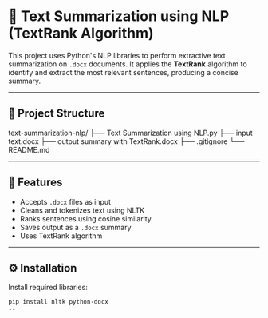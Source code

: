 # 📝 Text Summarization using NLP (TextRank Algorithm)

This project uses Python's NLP libraries to perform extractive text summarization on `.docx` documents. It applies the **TextRank** algorithm to identify and extract the most relevant sentences, producing a concise summary.

---

## 📂 Project Structure

text-summarization-nlp/
├── Text Summarization using NLP.py
├── input text.docx
├── output summary with TextRank.docx
├── .gitignore
└── README.md

---

## 🚀 Features

- Accepts `.docx` files as input
- Cleans and tokenizes text using NLTK
- Ranks sentences using cosine similarity
- Saves output as a `.docx` summary
- Uses TextRank algorithm

---

## ⚙️ Installation

Install required libraries:

```bash
pip install nltk python-docx
--
